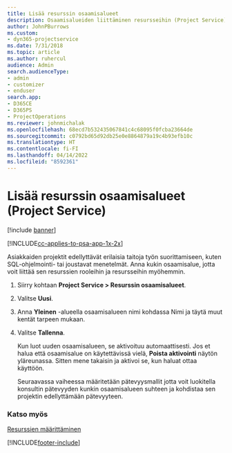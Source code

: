 ```yaml
---
title: Lisää resurssin osaamisalueet
description: Osaamisalueiden liittäminen resursseihin (Project Service)
author: JohnPBurrows
ms.custom:
- dyn365-projectservice
ms.date: 7/31/2018
ms.topic: article
ms.author: ruhercul
audience: Admin
search.audienceType:
- admin
- customizer
- enduser
search.app:
- D365CE
- D365PS
- ProjectOperations
ms.reviewer: johnmichalak
ms.openlocfilehash: 68ecd7b532435067841c4c68095f0fcba23664de
ms.sourcegitcommit: c0792bd65d92db25e0e8864879a19c4b93efb10c
ms.translationtype: HT
ms.contentlocale: fi-FI
ms.lasthandoff: 04/14/2022
ms.locfileid: "8592361"
---
```

# <a name="add-resource-skills-project-service"></a>Lisää resurssin osaamisalueet (Project Service)

[!include [banner](../includes/psa-now-project-operations.md)]

[!INCLUDE[cc-applies-to-psa-app-1x-2x](../includes/cc-applies-to-psa-app-1x-2x.md)]

Asiakkaiden projektit edellyttävät erilaisia taitoja työn suorittamiseen, kuten SQL-ohjelmointi- tai joustavat menetelmät. Anna kukin osaamisalue, jotta voit liittää sen resurssien rooleihin ja resursseihin myöhemmin.  
  
1. Siirry kohtaan **Project Service > Resurssin osaamisalueet**.  
  
2. Valitse **Uusi**.  
  
3. Anna **Yleinen** -alueella osaamisalueen nimi kohdassa Nimi ja täytä muut kentät tarpeen mukaan.  
  
4. Valitse **Tallenna**.  
  
   Kun luot uuden osaamisalueen, se aktivoituu automaattisesti. Jos et halua että osaamisalue on käytettävissä vielä, **Poista aktivointi** näytön yläreunassa. Sitten mene takaisin ja aktivoi se, kun haluat ottaa käyttöön.  
  
   Seuraavassa vaiheessa määritetään pätevyysmallit jotta voit luokitella konsultin pätevyyden kunkin osaamisalueen suhteen ja kohdistaa sen projektin edellyttämään pätevyyteen.  
  
### <a name="see-also"></a>Katso myös  
 [Resurssien määrittäminen](../psa/set-up-resources.md)


[!INCLUDE[footer-include](../includes/footer-banner.md)]
